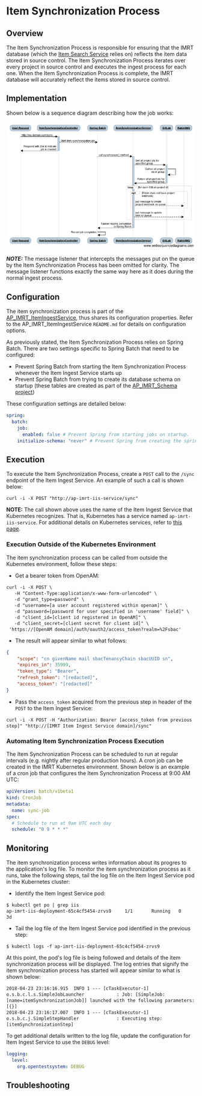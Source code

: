 # Item Synchronization Process

## Overview
The Item Synchronization Process is responsible for ensuring that the IMRT database (which the [Item Search Service](https://github.com/SmarterApp/AP_IMRT_ItemSearchService) relies on) reflects the item data stored in source control.  The Item Synchronization Process iterates over every project in source control and executes the ingest process for each one.  When the Item Synchronization Process is complete, the IMRT database will accurately reflect the items stored in source control.

## Implementation

Shown below is a sequence diagram describing how the job works:

![item synchronization sequence diagram](images/imrt-item-sync-job-sequence.png)

***NOTE:*** The message listener that intercepts the messages put on the queue by the Item Synchronization Process has been omitted for clarity.  The message listener functions exactly the same way here as it does during the normal ingest process.

## Configuration
The item synchronization process is part of the [AP\_IMRT\_ItemIngestService](https://github.com/SmarterApp/AP_IMRT_ItemIngestService), thus shares its configuration properties.  Refer to the AP\_IMRT\_ItemIngestService `README.md` for details on configuration options.

As previously stated, the Item Synchronization Process relies on Spring Batch.  There are two settings specific to Spring Batch that need to be configured:

* Prevent Spring Batch from starting the Item Synchronization Process whenever the Item Ingest Service starts up
* Prevent Spring Batch from trying to create its database schema on startup (these tables are created as part of the [AP\_IMRT\_Schema project](https://github.com/SmarterApp/AP_IMRT_Schema))

These configuration settings are detailed below:

```yaml
spring:
  batch:
    job:
      enabled: false # Prevent Spring from starting jobs on startup.
    initialize-schema: "never" # Prevent Spring from creating the spring batch schema on startup.
```

## Execution
To execute the Item Synchronization Process, create a `POST` call to the `/sync` endpoint of the Item Ingest Service.  An example of such a call is shown below:

```
curl -i -X POST "http://ap-imrt-iis-service/sync"
```

**NOTE:** The call shown above uses the name of the Item Ingest Service that Kubernetes recognizes.  That is, Kubernetes has a service named `ap-imrt-iis-service`.  For additional details on Kubernetes services, refer to [this page](https://kubernetes.io/docs/concepts/services-networking/service/).

### Execution Outside of the Kubernetes Environment
The item synchronization process can be called from outside the Kubernetes environment, follow these steps:

* Get a bearer token from OpenAM:

```
curl -i -X POST \
   -H "Content-Type:application/x-www-form-urlencoded" \
   -d "grant_type=password" \
   -d "username=[a user account registered within openam]" \
   -d "password=[password for user specified in 'username' field]" \
   -d "client_id=[client id registered in OpenAM]" \
   -d "client_secret=[client secret for client id]" \
 'https://[OpenAM domain]/auth/oauth2/access_token?realm=%2Fsbac'
```

  * The result will appear similar to what follows:
  
  ```json
  {
      "scope": "cn givenName mail sbacTenancyChain sbacUUID sn",
      "expires_in": 35999,
      "token_type": "Bearer",
      "refresh_token": "[redacted]",
      "access_token": "[redacted]"
  }
  ```

* Pass the `access_token` acquired from the previous step in header of the `POST` to the Item Ingest Service:

```
curl -i -X POST -H "Authorization: Bearer [access_token from previous step]" "http://[IMRT Item Ingest Service domain]/sync"
```

### Automating Item Synchronization Process Execution
The Item Synchronization Process can be scheduled to run at regular intervals (e.g. nightly after regular production hours).  A cron job can be created in the IMRT Kubernetes environment.  Shown below is an example of a cron job that configures the Item Synchronization Process at 9:00 AM UTC:

```yaml
apiVersion: batch/v1beta1
kind: CronJob
metadata:
  name: sync-job
spec:
  # Schedule to run at 9am UTC each day
  schedule: "0 9 * * *"
```

## Monitoring
The item synchronization process writes information about its progres to the application's log file.  To monitor the item synchronization process as it runs, take the following steps, tail the log file on the Item Ingest Service pod in the Kubernetes cluster:

* Identify the Item Ingest Service pod: 

```
$ kubectl get po | grep iis
ap-imrt-iis-deployment-65c4cf5454-zrvs9     1/1       Running   0          3d

```

* Tail the log file of the Item Ingest Service pod identified in the previous step:

```
$ kubectl logs -f ap-imrt-iis-deployment-65c4cf5454-zrvs9
```

At this point, the pod's log file is being followed and details of the item synchronization process will be displayed.  The log entries that signify the item synchronization process has started will appear similar to what is shown below:

```
2018-04-23 23:16:16.915  INFO 1 --- [cTaskExecutor-1] o.s.b.c.l.s.SimpleJobLauncher            : Job: [SimpleJob: [name=itemSynchronizationJob]] launched with the following parameters: [{}]
2018-04-23 23:16:17.007  INFO 1 --- [cTaskExecutor-1] o.s.b.c.j.SimpleStepHandler              : Executing step: [itemSynchronizationStep]
```

To get additional details written to the log file, update the configuration for Item Ingest Service to use the `DEBUG` level:

```yaml
logging:
  level:
    org.opentestsystem: DEBUG
```

## Troubleshooting
